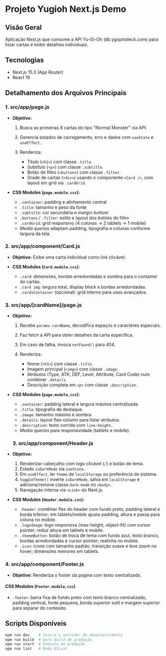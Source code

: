 # Projeto Yugioh Next.js Demo

## Visão Geral

Aplicação Next.js que consome a API Yu-Gi-Oh (db.ygoprodeck.com) para listar cartas e exibir detalhes individuais.

## Tecnologias

* Next.js 15.3 (App Router)
* React 19

## Detalhamento dos Arquivos Principais

### 1. src/app/page.js

* **Objetivo:**

  1. Busca as primeiras 8 cartas do tipo "Normal Monster" via API.
  2. Gerencia estados de carregamento, erro e dados com `useState` e `useEffect`.
  3. Renderiza:

     * Título (`<h1>`) com classe `.title`.
     * Subtítulo (`<p>`) com classe `.subtitle`.
     * Botão de filtro (`<button>`) com classe `.filter`.
     * Grade de cartas (`<div>`) usando o componente `<Card />`, com layout em grid via `.cardGrid`.

* **CSS Modules (`page.module.css`):**

  * `.container`: padding e alinhamento central
  * `.title`: tamanho e peso da fonte
  * `.subtitle`: cor secundária e margin-bottom
  * `.buttons` / `.filter`: estilo e layout dos botões de filtro
  * `.cardGrid`: grid responsivo (4 colunas → 2 tablets → 1 mobile)
  * *Media queries* adaptam padding, tipografia e colunas conforme largura da tela.

### 2. src/app/component/Card.js

* **Objetivo:** Exibe uma carta individual como link clicável:

* **CSS Modules (`Card.module.css`):**

  * `.card`: dimensões, bordas arredondadas e sombra para o container do cartão.
  * `.card img`: largura total, display block e bordas arredondadas.
  * `.cardsContainer` (opcional): grid interno para usos avançados.

### 3. src/app/\[cardName]/page.js

* **Objetivo:**

  1. Recebe `params.cardName`, decodifica espaços e caracteres especiais.
  2. Faz fetch à API para obter detalhes da carta específica.
  3. Em caso de falha, invoca `notFound()` para 404.
  4. Renderiza:

     * Nome (`<h1>`) com classe `.title`.
     * Imagem principal (`<img>`) com classe `.image`.
     * Atributos (Type, ATK, DEF, Level, Attribute, Card Code) num contêiner `.details`.
     * Descrição completa em `<p>` com classe `.description`.

* **CSS Modules (`page.module.css`):**

  * `.container`: padding lateral e largura máxima centralizada.
  * `.title`: tipografia de destaque.
  * `.image`: tamanho máximo e sombra.
  * `.details`: layout flex-column para listar atributos.
  * `.description`: texto corrido com `line-height`.
  * *Media queries* para responsividade (tablets e mobile).

  ### 3. src/app/component/Header.js

* **Objetivo:**
  1. Renderizar cabeçalho com logo clicável (`/`) e botão de tema.
  2. Estado `isDarkMode` via `useState`.
  3. Em `useEffect`, ler `theme` de `localStorage` ou preferência de sistema.
  4. `toggleTheme()` inverte `isDarkMode`, salva em `localStorage` e adiciona/remove classe `dark-mode` no `<body>`.
  5. Navegação interna via `<Link>` do Next.js.

* **CSS Modules (`Header.module.css`):**

  * `.header`: contêiner flex do header com fundo preto, padding lateral e borda inferior; em tablets/mobile ajusta padding, altura e passa para coluna no mobile.  
  * `.logoImage`: logo responsiva (max-height, object-fit) com cursor pointer; reduz altura em tablets e mobile.  
  * `.themeButton`: botão de troca de tema com fundo azul, texto branco, bordas arredondadas e cursor pointer; realinha no mobile.  
  * `.icon`: ícone com tamanho padrão, transição suave e leve zoom no hover; dimensões menores em tablets.  

### 4. src/app/component/Footer.js
* **Objetivo:** Renderiza o footer da pagina com texto centralizado.

#### CSS Modules (`Footer.module.css`)
* `.footer`: barra fixa de fundo preto com texto branco centralizado, padding vertical, fonte pequena, borda superior sutil e margem superior para separar do conteúdo.

## Scripts Disponíveis

```bash
npm run dev    # Inicia o servidor de desenvolvimento
npm run build  # Gera build de produção
npm run start  # Executa em produção
npm run lint   # Roda ESLint
```
